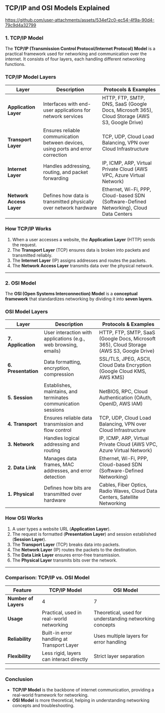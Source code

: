 ## TCP/IP and OSI Models Explained


https://github.com/user-attachments/assets/534ef2c0-ec54-4f9a-90d4-79c9d4a32799




### 1. TCP/IP Model
The **TCP/IP (Transmission Control Protocol/Internet Protocol) Model** is a practical framework used for networking and communication over the internet. It consists of four layers, each handling different networking functions.

### **TCP/IP Model Layers**
| Layer | Description | Protocols & Examples |
|--------|------------|----------------------|
| **Application Layer** | Interfaces with end-user applications for network services | HTTP, FTP, SMTP, DNS, SaaS (Google Docs, Microsoft 365), Cloud Storage (AWS S3, Google Drive) |
| **Transport Layer** | Ensures reliable communication between devices, using ports and error correction | TCP, UDP, Cloud Load Balancing, VPN over Cloud Infrastructure |
| **Internet Layer** | Handles addressing, routing, and packet forwarding | IP, ICMP, ARP, Virtual Private Cloud (AWS VPC, Azure Virtual Network) |
| **Network Access Layer** | Defines how data is transmitted physically over network hardware | Ethernet, Wi-Fi, PPP, Cloud-based SDN (Software-Defined Networking), Cloud Data Centers |

### **How TCP/IP Works**
1. When a user accesses a website, the **Application Layer** (HTTP) sends the request.
2. The **Transport Layer** (TCP) ensures data is broken into packets and transmitted reliably.
3. The **Internet Layer** (IP) assigns addresses and routes the packets.
4. The **Network Access Layer** transmits data over the physical network.

---

### 2. OSI Model
The **OSI (Open Systems Interconnection) Model** is a **conceptual framework** that standardizes networking by dividing it into **seven layers**.

### **OSI Model Layers**
| Layer | Description | Protocols & Examples |
|--------|------------|----------------------|
| **7. Application** | User interaction with applications (e.g., web browsing, emails) | HTTP, FTP, SMTP, SaaS (Google Docs, Microsoft 365), Cloud Storage (AWS S3, Google Drive) |
| **6. Presentation** | Data formatting, encryption, compression | SSL/TLS, JPEG, ASCII, Cloud Data Encryption (Google Cloud KMS, AWS KMS) |
| **5. Session** | Establishes, maintains, and terminates communication sessions | NetBIOS, RPC, Cloud Authentication (OAuth, OpenID, AWS IAM) |
| **4. Transport** | Ensures reliable data transmission and flow control | TCP, UDP, Cloud Load Balancing, VPN over Cloud Infrastructure |
| **3. Network** | Handles logical addressing and routing | IP, ICMP, ARP, Virtual Private Cloud (AWS VPC, Azure Virtual Network) |
| **2. Data Link** | Manages data frames, MAC addresses, and error detection | Ethernet, Wi-Fi, PPP, Cloud-based SDN (Software-Defined Networking) |
| **1. Physical** | Defines how bits are transmitted over hardware | Cables, Fiber Optics, Radio Waves, Cloud Data Centers, Satellite Networking |

### **How OSI Works**
1. A user types a website URL (**Application Layer**).
2. The request is formatted (**Presentation Layer**) and session established (**Session Layer**).
3. The **Transport Layer** (TCP) breaks data into packets.
4. The **Network Layer** (IP) routes the packets to the destination.
5. The **Data Link Layer** ensures error-free transmission.
6. The **Physical Layer** transmits bits over the network.

---

### **Comparison: TCP/IP vs. OSI Model**
| Feature | TCP/IP Model | OSI Model |
|---------|-------------|-----------|
| **Number of Layers** | 4 | 7 |
| **Usage** | Practical, used in real-world networking | Theoretical, used for understanding networking concepts |
| **Reliability** | Built-in error handling at Transport Layer | Uses multiple layers for error handling |
| **Flexibility** | Less rigid, layers can interact directly | Strict layer separation |

---

### **Conclusion**
- **TCP/IP Model** is the backbone of internet communication, providing a real-world framework for networking.
- **OSI Model** is more theoretical, helping in understanding networking concepts and troubleshooting.



